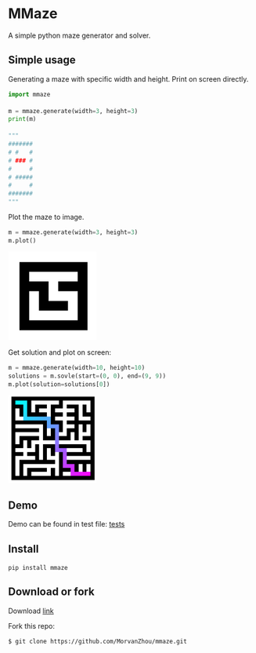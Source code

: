 # MMaze

A simple python maze generator and solver.


## Simple usage

Generating a maze with specific width and height. Print on screen directly.

```python
import mmaze

m = mmaze.generate(width=3, height=3)
print(m)

"""
#######
# #   #
# ### #
#     #
# #####
#     #
#######
"""
```

Plot the maze to image.

```python
m = mmaze.generate(width=3, height=3)
m.plot()
```

<img src="https://raw.githubusercontent.com/MorvanZhou/mmaze/master/demo33.png" alt="drawing" width="180"/>

Get solution and plot on screen:

```python
m = mmaze.generate(width=10, height=10)
solutions = m.sovle(start=(0, 0), end=(9, 9))
m.plot(solution=solutions[0])
```

<img src="https://raw.githubusercontent.com/MorvanZhou/mmaze/master/demo.png" alt="drawing" width="180"/>


## Demo

Demo can be found in test file: [tests](https://github.com/MorvanZhou/mmaze/blob/master/tests/mmaze_test.py)

## Install

```
pip install mmaze
```

## Download or fork
Download [link](https://github.com/MorvanZhou/mmaze/archive/master.zip)

Fork this repo:
```
$ git clone https://github.com/MorvanZhou/mmaze.git
```
